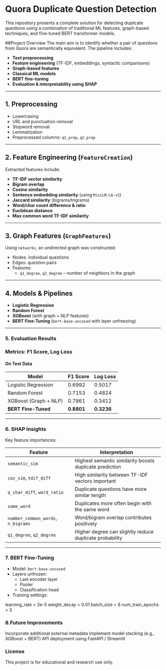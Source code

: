 # Quora Duplicate Question Detection
This repository presents a complete solution for detecting duplicate questions using a combination of traditional ML features, graph-based techniques, and fine-tuned BERT transformer models.

##Project Overview
The main aim is to identify whether a pair of questions from Quora are semantically equivalent. The pipeline includes:

- **Text preprocessing**
- **Feature engineering** (TF-IDF, embeddings, syntactic comparisons)
- **Graph-based features**
- **Classical ML models**
- **BERT fine-tuning**
- **Evaluation & interpretability using SHAP**

---
## 1. Preprocessing

- Lowercasing  
- URL and punctuation removal  
- Stopword removal  
- Lemmatization  
- Preprocessed columns: `q1_prep`, `q2_prep`

---

## 2. Feature Engineering (`FeatureCreation`)

Extracted features include:

- **TF-IDF vector similarity**
- **Bigram overlap**
- **Cosine similarity**
- **Sentence embedding similarity** (using `MiniLM-L6-v2`)
- **Jaccard similarity** (bigrams/trigrams)
- **Word/char count difference & ratio**
- **Euclidean distance**
- **Max common word TF-IDF similarity**

---

## 3. Graph Features (`GraphFeatures`)

Using `networkx`, an undirected graph was constructed:

- Nodes: individual questions  
- Edges: question pairs  
- Features:
  - `q1_degree`, `q2_degree` – number of neighbors in the graph

---

## 4. Models & Pipelines

- **Logistic Regression**
- **Random Forest**
- **XGBoost** (with graph + NLP features)
- **BERT Fine-Tuning** (`bert-base-uncased` with layer unfreezing)

---

### 5. Evaluation Results

### Metrics: F1 Score, Log Loss

#### On Test Data

| Model            | F1 Score | Log Loss |
|------------------|----------|----------|
| Logistic Regression | 0.6992   | 0.5017   |
| Random Forest       | 0.7153   | 0.4824   |
| XGBoost (Graph + NLP) | 0.7861 | 0.3412   |
| **BERT Fine-Tuned**  | **0.8801** | **0.3236** |

---

### 6. SHAP Insights

Key feature importances:

| Feature                | Interpretation |
|------------------------|----------------|
| `semantic_sim`         | Highest semantic similarity boosts duplicate prediction |
| `cos_sim`, `tdif_diff` | High similarity between TF-IDF vectors important |
| `q_char_diff`, `word_ratio` | Duplicate questions have more similar length |
| `same_word`            | Duplicates more often begin with the same word |
| `number_common_words`, `n_bigrams` | Word/bigram overlap contributes positively |
| `q1_degree`, `q2_degree` | Higher degree can slightly reduce duplicate probability |

---

### 7. BERT Fine-Tuning

- Model: `bert-base-uncased`
- Layers unfrozen:
  - Last encoder layer
  - Pooler
  - Classification head
- Training settings:


learning_rate = 2e-5
weight_decay = 0.01
batch_size = 8
num_train_epochs = 3


### 8.Future Improvements
Incorporate additional external metadata
Implement model stacking (e.g., XGBoost + BERT)
API deployment using FastAPI / Streamlit

### License
This project is for educational and research use only.

